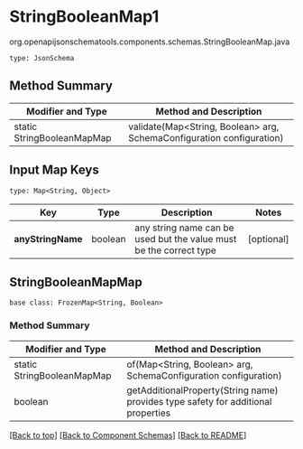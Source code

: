 # StringBooleanMap1
org.openapijsonschematools.components.schemas.StringBooleanMap.java
```
type: JsonSchema
```

## Method Summary
| Modifier and Type | Method and Description |
| ----------------- | ---------------------- |
| static StringBooleanMapMap | validate(Map<String, Boolean> arg, SchemaConfiguration configuration) |

## Input Map Keys
```
type: Map<String, Object>
```
Key | Type |  Description | Notes
------------ | ------------- | ------------- | -------------
**anyStringName** | boolean | any string name can be used but the value must be the correct type | [optional]

## StringBooleanMapMap
```
base class: FrozenMap<String, Boolean>
```

### Method Summary
| Modifier and Type | Method and Description |
| ----------------- | ---------------------- |
| static StringBooleanMapMap | of(Map<String, Boolean> arg, SchemaConfiguration configuration) |
| boolean | getAdditionalProperty(String name)<br>provides type safety for additional properties |

[[Back to top]](#top) [[Back to Component Schemas]](../../../README.md#Component-Schemas) [[Back to README]](../../../README.md)
